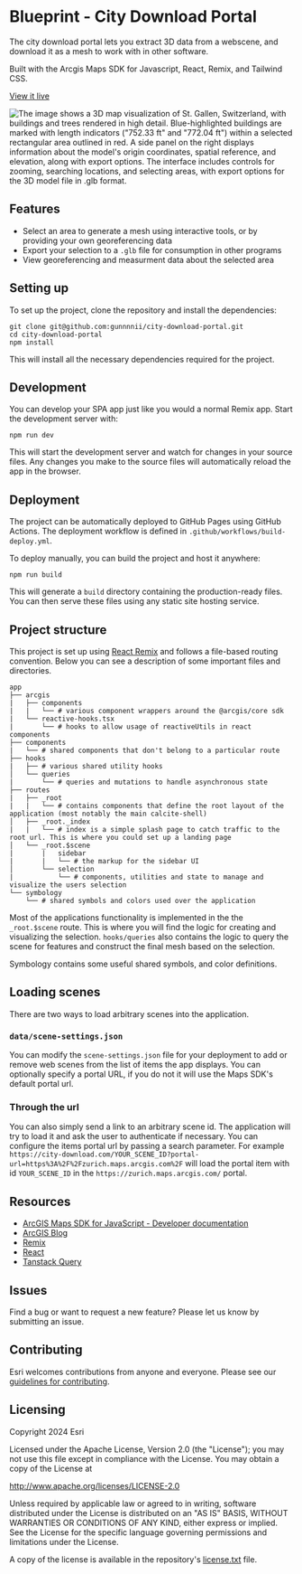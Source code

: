 # Blueprint - City Download Portal

The city download portal lets you extract 3D data from a webscene, and download it as a mesh to work with in other software.

Built with the Arcgis Maps SDK for Javascript, React, Remix, and Tailwind CSS.

[View it live](https://esri.github.io/city-download-portal/)

![The image shows a 3D map visualization of St. Gallen, Switzerland, with buildings and trees rendered in high detail. Blue-highlighted buildings are marked with length indicators ("752.33 ft" and "772.04 ft") within a selected rectangular area outlined in red. A side panel on the right displays information about the model's origin coordinates, spatial reference, and elevation, along with export options. The interface includes controls for zooming, searching locations, and selecting areas, with export options for the 3D model file in .glb format.](https://github.com/user-attachments/assets/15cb1550-4854-4853-8a66-6a995142efcd)

## Features

- Select an area to generate a mesh using interactive tools, or by providing your own georeferencing data
- Export your selection to a `.glb` file for consumption in other programs
- View georeferencing and measurment data about the selected area

## Setting up

To set up the project, clone the repository and install the dependencies:

```shell
git clone git@github.com:gunnnnii/city-download-portal.git
cd city-download-portal
npm install
```

This will install all the necessary dependencies required for the project.

## Development

You can develop your SPA app just like you would a normal Remix app. Start the development server with:

```shell
npm run dev
```

This will start the development server and watch for changes in your source files. Any changes you make to the source files will automatically reload the app in the browser.

## Deployment

The project can be automatically deployed to GitHub Pages using GitHub Actions. The deployment workflow is defined in `.github/workflows/build-deploy.yml`.

To deploy manually, you can build the project and host it anywhere:

```shell
npm run build
```

This will generate a `build` directory containing the production-ready files. You can then serve these files using any static site hosting service.

## Project structure

This project is set up using [React Remix](https://remix.run/) and follows a file-based routing convention. Below you can see a description of some important files and directories.

```
app
├── arcgis
|   ├── components
|   |   └── # various component wrappers around the @arcgis/core sdk
|   └── reactive-hooks.tsx
|       └── # hooks to allow usage of reactiveUtils in react components
├── components
|   └── # shared components that don't belong to a particular route
├── hooks
|   ├── # various shared utility hooks
│   └── queries
|       └── # queries and mutations to handle asynchronous state
├── routes
|   ├── _root
|   |   └── # contains components that define the root layout of the application (most notably the main calcite-shell)
│   ├── _root._index
|   |   └── # index is a simple splash page to catch traffic to the root url. This is where you could set up a landing page
│   └── _root.$scene
|       |   sidebar
|       |   └── # the markup for the sidebar UI
│       └── selection
|           └── # components, utilities and state to manage and visualize the users selection
└── symbology
    └── # shared symbols and colors used over the application
```

Most of the applications functionality is implemented in the the `_root.$scene` route. This is where you will find the logic for creating and visualizing the selection. `hooks/queries` also contains the logic to query the scene for features and construct the final mesh based on the selection.

Symbology contains some useful shared symbols, and color definitions.

## Loading scenes

There are two ways to load arbitrary scenes into the application.

### `data/scene-settings.json`

You can modify the `scene-settings.json` file for your deployment to add or remove web scenes from the list of items the app displays. You can optionally specify a portal URL, if you do not it will use the Maps SDK's default portal url.

### Through the url

You can also simply send a link to an arbitrary scene id. The application will try to load it and ask the user to authenticate if necessary. You can configure the items portal url by passing a search parameter. For example `https://city-download.com/YOUR_SCENE_ID?portal-url=https%3A%2F%2Fzurich.maps.arcgis.com%2F` will load the portal item with id `YOUR_SCENE_ID` in the `https://zurich.maps.arcgis.com/` portal.

## Resources

- [ArcGIS Maps SDK for JavaScript - Developer documentation](https://developers.arcgis.com/javascript/latest/)
- [ArcGIS Blog](http://blogs.esri.com/esri/arcgis/)
- [Remix](https://remix.run/)
- [React](https://react.dev/)
- [Tanstack Query](https://tanstack.com/query/latest)

## Issues

Find a bug or want to request a new feature? Please let us know by submitting an issue.

## Contributing

Esri welcomes contributions from anyone and everyone. Please see our [guidelines for contributing](https://github.com/esri/contributing).

## Licensing

Copyright 2024 Esri

Licensed under the Apache License, Version 2.0 (the "License");
you may not use this file except in compliance with the License.
You may obtain a copy of the License at

http://www.apache.org/licenses/LICENSE-2.0

Unless required by applicable law or agreed to in writing, software
distributed under the License is distributed on an "AS IS" BASIS,
WITHOUT WARRANTIES OR CONDITIONS OF ANY KIND, either express or implied.
See the License for the specific language governing permissions and
limitations under the License.

A copy of the license is available in the repository's [license.txt](./LICENSE.txt) file.
